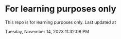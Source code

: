 # For learning purposes only
This repo is for learning purposes only.
Last updated at

Tuesday, November 14, 2023 11:32:08 PM


